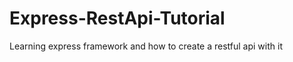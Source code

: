Express-RestApi-Tutorial
========================

Learning express framework and how to create a restful api with it
